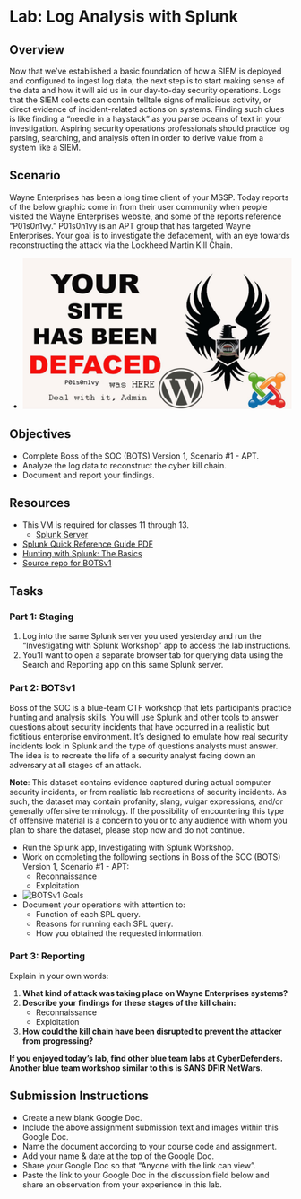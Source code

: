 # Lab: Log Analysis with Splunk

## Overview
Now that we’ve established a basic foundation of how a SIEM is deployed and configured to ingest log data, the next step is to start making sense of the data and how it will aid us in our day-to-day security operations. Logs that the SIEM collects can contain telltale signs of malicious activity, or direct evidence of incident-related actions on systems. Finding such clues is like finding a “needle in a haystack” as you parse oceans of text in your investigation. Aspiring security operations professionals should practice log parsing, searching, and analysis often in order to derive value from a system like a SIEM.

## Scenario
Wayne Enterprises has been a long time client of your MSSP. Today reports of the below graphic come in from their user community when people visited the Wayne Enterprises website, and some of the reports reference “P01s0n1vy.” P01s0n1vy is an APT group that has targeted Wayne Enterprises. Your goal is to investigate the defacement, with an eye towards reconstructing the attack via the Lockheed Martin Kill Chain.

- ![Defacement Image](media/defacement.png)

## Objectives
- Complete Boss of the SOC (BOTS) Version 1, Scenario #1 - APT.
- Analyze the log data to reconstruct the cyber kill chain.
- Document and report your findings.

## Resources
- This VM is required for classes 11 through 13.
  - [Splunk Server](https://codefellows.github.io/ops-401-cybersecurity-guide/curriculum/#downloads-table)
- [Splunk Quick Reference Guide PDF](https://www.splunk.com/pdfs/solution-guides/splunk-quick-reference-guide.pdf)
- [Hunting with Splunk: The Basics](https://www.splunk.com/en_us/blog/security/hunting-with-splunk-the-basics.html)
- [Source repo for BOTSv1](https://github.com/splunk/botsv1)

## Tasks
### Part 1: Staging
1. Log into the same Splunk server you used yesterday and run the “Investigating with Splunk Workshop” app to access the lab instructions.
2. You’ll want to open a separate browser tab for querying data using the Search and Reporting app on this same Splunk server.

### Part 2: BOTSv1
Boss of the SOC is a blue-team CTF workshop that lets participants practice hunting and analysis skills. You will use Splunk and other tools to answer questions about security incidents that have occurred in a realistic but fictitious enterprise environment. It’s designed to emulate how real security incidents look in Splunk and the type of questions analysts must answer. The idea is to recreate the life of a security analyst facing down an adversary at all stages of an attack.

**Note**: This dataset contains evidence captured during actual computer security incidents, or from realistic lab recreations of security incidents. As such, the dataset may contain profanity, slang, vulgar expressions, and/or generally offensive terminology. If the possibility of encountering this type of offensive material is a concern to you or to any audience with whom you plan to share the dataset, please stop now and do not continue.

- Run the Splunk app, Investigating with Splunk Workshop.
- Work on completing the following sections in Boss of the SOC (BOTS) Version 1, Scenario #1 - APT:
  - Reconnaissance
  - Exploitation
- ![BOTSv1 Goals](botsv1_goals.png)
- Document your operations with attention to:
  - Function of each SPL query.
  - Reasons for running each SPL query.
  - How you obtained the requested information.

### Part 3: Reporting
Explain in your own words:

1. **What kind of attack was taking place on Wayne Enterprises systems?**
2. **Describe your findings for these stages of the kill chain:**
   - Reconnaissance
   - Exploitation
3. **How could the kill chain have been disrupted to prevent the attacker from progressing?**

**If you enjoyed today’s lab, find other blue team labs at CyberDefenders. Another blue team workshop similar to this is SANS DFIR NetWars.**

## Submission Instructions
- Create a new blank Google Doc.
- Include the above assignment submission text and images within this Google Doc.
- Name the document according to your course code and assignment.
- Add your name & date at the top of the Google Doc.
- Share your Google Doc so that “Anyone with the link can view”.
- Paste the link to your Google Doc in the discussion field below and share an observation from your experience in this lab.
